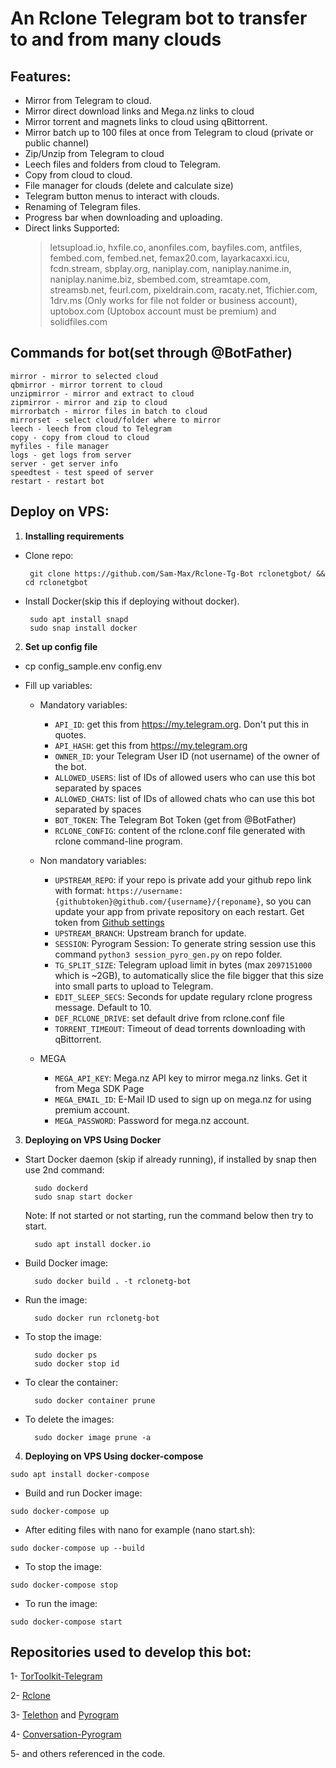 # An Rclone Telegram bot to transfer to and from many clouds

## Features:

- Mirror from Telegram to cloud.
- Mirror direct download links and Mega.nz links to cloud
- Mirror torrent and magnets links to cloud using qBittorrent.
- Mirror batch up to 100 files at once from Telegram to cloud (private or public channel)
- Zip/Unzip from Telegram to cloud
- Leech files and folders from cloud to Telegram.
- Copy from cloud to cloud.
- File manager for clouds (delete and calculate size)
- Telegram button menus to interact with clouds.
- Renaming of Telegram files.
- Progress bar when downloading and uploading.
- Direct links Supported:
  > letsupload.io, hxfile.co, anonfiles.com, bayfiles.com, antfiles, fembed.com, fembed.net, femax20.com, layarkacaxxi.icu, fcdn.stream, sbplay.org, naniplay.com, naniplay.nanime.in, naniplay.nanime.biz, sbembed.com, streamtape.com, streamsb.net, feurl.com, pixeldrain.com, racaty.net, 1fichier.com, 1drv.ms (Only works for file not folder or business account), uptobox.com (Uptobox account must be premium) and solidfiles.com

## Commands for bot(set through @BotFather)

```
mirror - mirror to selected cloud 
qbmirror - mirror torrent to cloud
unzipmirror - mirror and extract to cloud 
zipmirror - mirror and zip to cloud 
mirrorbatch - mirror files in batch to cloud 
mirrorset - select cloud/folder where to mirror
leech - leech from cloud to Telegram
copy - copy from cloud to cloud
myfiles - file manager
logs - get logs from server
server - get server info
speedtest - test speed of server
restart - restart bot
```

## Deploy on VPS: 

1. **Installing requirements**

 - Clone repo:

        git clone https://github.com/Sam-Max/Rclone-Tg-Bot rclonetgbot/ && cd rclonetgbot

 - Install Docker(skip this if deploying without docker).

        sudo apt install snapd
        sudo snap install docker

2. **Set up config file**

- cp config_sample.env config.env 

- Fill up variables:

   - Mandatory variables:
        - `API_ID`: get this from https://my.telegram.org. Don't put this in quotes.
        - `API_HASH`: get this from https://my.telegram.org
        - `OWNER_ID`: your Telegram User ID (not username) of the owner of the bot.
        - `ALLOWED_USERS`: list of IDs of allowed users who can use this bot separated by spaces
        - `ALLOWED_CHATS`: list of IDs of allowed chats who can use this bot separated by spaces
        - `BOT_TOKEN`: The Telegram Bot Token (get from @BotFather) 
        - `RCLONE_CONFIG`: content of the rclone.conf file generated with rclone command-line program.

   - Non mandatory variables:
        - `UPSTREAM_REPO`: if your repo is private add your github repo link with format: `https://username:{githubtoken}@github.com/{username}/{reponame}`, so you can update your app from private repository on each restart. Get token from [Github settings](https://github.com/settings/tokens)
        - `UPSTREAM_BRANCH`: Upstream branch for update.
        - `SESSION`: Pyrogram Session: To generate string session use this command `python3 session_pyro_gen.py` on repo folder. 
        - `TG_SPLIT_SIZE`: Telegram upload limit in bytes (max `2097151000` which is ~2GB), to automatically slice the file bigger that this size into small parts to upload to Telegram.
        - `EDIT_SLEEP_SECS`: Seconds for update regulary rclone progress message. Default to 10.
        - `DEF_RCLONE_DRIVE`: set default drive from rclone.conf file
        - `TORRENT_TIMEOUT`: Timeout of dead torrents downloading with qBittorrent.

   - MEGA
        - `MEGA_API_KEY`: Mega.nz API key to mirror mega.nz links. Get it from Mega SDK Page
        - `MEGA_EMAIL_ID`: E-Mail ID used to sign up on mega.nz for using premium account.
        - `MEGA_PASSWORD`: Password for mega.nz account.
 
3. **Deploying on VPS Using Docker**

- Start Docker daemon (skip if already running), if installed by snap then use 2nd command:
    
        sudo dockerd
        sudo snap start docker

     Note: If not started or not starting, run the command below then try to start.

        sudo apt install docker.io

- Build Docker image:

        sudo docker build . -t rclonetg-bot 

- Run the image:

        sudo docker run rclonetg-bot 

- To stop the image:

        sudo docker ps
        sudo docker stop id

- To clear the container:

        sudo docker container prune

- To delete the images:

        sudo docker image prune -a

4. **Deploying on VPS Using docker-compose**

```
sudo apt install docker-compose
```
- Build and run Docker image:
```
sudo docker-compose up
```
- After editing files with nano for example (nano start.sh):
```
sudo docker-compose up --build
```
- To stop the image:
```
sudo docker-compose stop
```
- To run the image:
```
sudo docker-compose start
```

## Repositories used to develop this bot:

1- [TorToolkit-Telegram](https://github.com/yash-dk/TorToolkit-Telegram)

2- [Rclone](https://github.com/rclone/rclone)

3- [Telethon]() and [Pyrogram]()

4- [Conversation-Pyrogram](https://github.com/Ripeey/Conversation-Pyrogram/)

5- and others referenced in the code.
